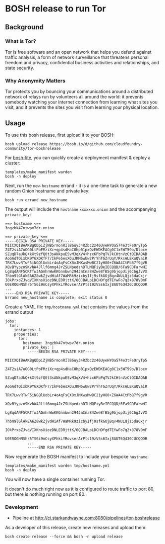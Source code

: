 BOSH release to run Tor
=======================

Background
----------

### What is Tor?

Tor is free software and an open network that helps you defend against traffic analysis, a form of network surveillance that threatens personal freedom and privacy, confidential business activities and relationships, and state security.

### Why Anonymity Matters

Tor protects you by bouncing your communications around a distributed network of relays run by volunteers all around the world: it prevents somebody watching your Internet connection from learning what sites you visit, and it prevents the sites you visit from learning your physical location.

Usage
-----

To use this bosh release, first upload it to your BOSH:

```
bosh upload release https://bosh.io/d/github.com/cloudfoundry-community/tor-boshrelease
```

For [bosh-lite](https://github.com/cloudfoundry/bosh-lite), you can quickly create a deployment manifest & deploy a cluster:

```
templates/make_manifest warden
bosh -n deploy
```

Next, run the `new-hostname` errand - it is a one-time task to generate a new random Onion hostname and private key:

```
bosh run errand new_hostname
```

The output will include the `hostname` `xxxxxxx.onion` and the accompanying `private_key`:

```
==> hostname <==
3ngzbk47ntwpv7dr.onion

==> private_key <==
-----BEGIN RSA PRIVATE KEY-----
MIICXQIBAAKBgQDpiZjNB5rmonRIlB6uy34RZbc2z46UyeHYOa574e3tFeOryTp5
Z4T2siA7uOG0LtPoFMziXc+qp4sdHaC0hp01pxQzEWDKEACg0C1x5WT59o/Dlocv
SZuqD7aUkQ+kXt9zfQ0t3sANkpuESvM3qXV4+hzx6PbPqTVJkCHtnVzCtQIDAQAB
AoGAdTOixbK9YGXDKfF7/IkPebesXQuJKM6wUw2PrYhTGZrUqY/RksALEKuQVaiR
TRX7LwvRTwF5iNGQlUobLr4oAqFsCX8xJMXwsMwBC21yH80+Z6WA4CtPb87f9gVR
XQvBYypzn9KvhW4Jllf6mmg4JrZSLNpedzhDTLMQFiyBeIECQQD/6Fa9CDFarwHI
Lg8qdANF5CRTfwJAGmhnWwKKGnnbwn294JmCna84Zwe8fB5g9bjopUij6C6gJvVX
7hbm9lGlAkEA6Z8wkZjvdHiAf7WaMRk9zicbyIfj9sfkGOjBqv4NULQjz5daCxjr
IOkPrxoZJvqVIXKnsXiozDNLEDRjttK/0QJBALpLDCHOfgdTEYwFo7q2+878V0mF
U0EROGHNShr5TS6i9mCsyXPhkLYRovserArPts19zVSs6Ixj8AUT6Q430JUCQQDR
...
-----END RSA PRIVATE KEY-----
Errand new_hostname is complete; exit status 0
```

Create a YAML file `tmp/hostname.yml` that contains the values from the errand output

```
jobs:
  tor:
    instances: 1
    properties:
      tor:
        hostname: 3ngzbk47ntwpv7dr.onion
        private_key: |
          -----BEGIN RSA PRIVATE KEY-----
          MIICXQIBAAKBgQDpiZjNB5rmonRIlB6uy34RZbc2z46UyeHYOa574e3tFeOryTp5
          Z4T2siA7uOG0LtPoFMziXc+qp4sdHaC0hp01pxQzEWDKEACg0C1x5WT59o/Dlocv
          SZuqD7aUkQ+kXt9zfQ0t3sANkpuESvM3qXV4+hzx6PbPqTVJkCHtnVzCtQIDAQAB
          AoGAdTOixbK9YGXDKfF7/IkPebesXQuJKM6wUw2PrYhTGZrUqY/RksALEKuQVaiR
          TRX7LwvRTwF5iNGQlUobLr4oAqFsCX8xJMXwsMwBC21yH80+Z6WA4CtPb87f9gVR
          XQvBYypzn9KvhW4Jllf6mmg4JrZSLNpedzhDTLMQFiyBeIECQQD/6Fa9CDFarwHI
          Lg8qdANF5CRTfwJAGmhnWwKKGnnbwn294JmCna84Zwe8fB5g9bjopUij6C6gJvVX
          7hbm9lGlAkEA6Z8wkZjvdHiAf7WaMRk9zicbyIfj9sfkGOjBqv4NULQjz5daCxjr
          IOkPrxoZJvqVIXKnsXiozDNLEDRjttK/0QJBALpLDCHOfgdTEYwFo7q2+878V0mF
          U0EROGHNShr5TS6i9mCsyXPhkLYRovserArPts19zVSs6Ixj8AUT6Q430JUCQQDR
          ...
          -----END RSA PRIVATE KEY-----
```

Now regenerate the BOSH manifest to include your bespoke `hostname`:

```
templates/make_manifest warden tmp/hostname.yml
bosh -n deploy
```

You will now have a single container running Tor.

It doesn't do much right now as it is configured to route traffic to port 80, but there is nothing running on port 80.

### Development

-	Pipeline at http://ci.starkandwayne.com:8080/pipelines/tor-boshrelease

As a developer of this release, create new releases and upload them:

```
bosh create release --force && bosh -n upload release
```
